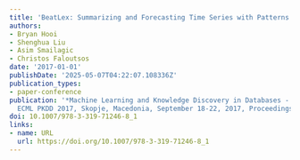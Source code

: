 ```yaml
---
title: 'BeatLex: Summarizing and Forecasting Time Series with Patterns'
authors:
- Bryan Hooi
- Shenghua Liu
- Asim Smailagic
- Christos Faloutsos
date: '2017-01-01'
publishDate: '2025-05-07T04:22:07.108336Z'
publication_types:
- paper-conference
publication: '*Machine Learning and Knowledge Discovery in Databases - European Conference,
  ECML PKDD 2017, Skopje, Macedonia, September 18-22, 2017, Proceedings, Part II*'
doi: 10.1007/978-3-319-71246-8_1
links:
- name: URL
  url: https://doi.org/10.1007/978-3-319-71246-8_1
---
```

